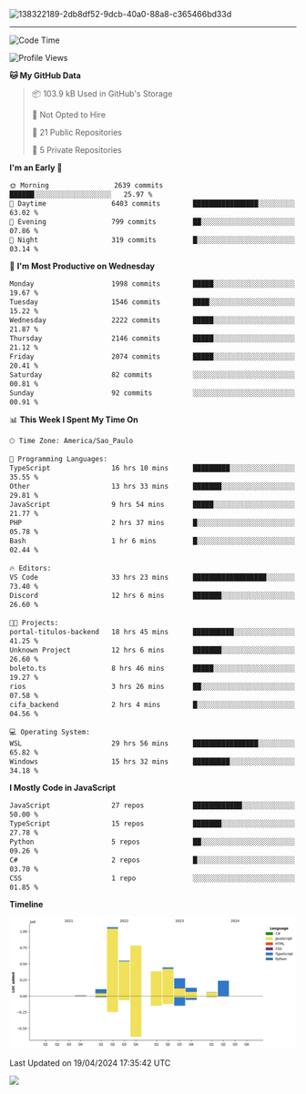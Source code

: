 
![138322189-2db8df52-9dcb-40a0-88a8-c365466bd33d](https://user-images.githubusercontent.com/89656623/214648213-d698ffe7-0c15-4728-8ac0-3e241011cc78.gif)

---

<!--START_SECTION:waka-->
![Code Time](http://img.shields.io/badge/Code%20Time-60%20hrs%2024%20mins-blue)

![Profile Views](http://img.shields.io/badge/Profile%20Views-11-blue)

**🐱 My GitHub Data** 

> 📦 103.9 kB Used in GitHub's Storage 
 > 
> 🚫 Not Opted to Hire
 > 
> 📜 21 Public Repositories 
 > 
> 🔑 5 Private Repositories 
 > 
**I'm an Early 🐤** 

```text
🌞 Morning                2639 commits        ██████░░░░░░░░░░░░░░░░░░░   25.97 % 
🌆 Daytime                6403 commits        ████████████████░░░░░░░░░   63.02 % 
🌃 Evening                799 commits         ██░░░░░░░░░░░░░░░░░░░░░░░   07.86 % 
🌙 Night                  319 commits         █░░░░░░░░░░░░░░░░░░░░░░░░   03.14 % 
```
📅 **I'm Most Productive on Wednesday** 

```text
Monday                   1998 commits        █████░░░░░░░░░░░░░░░░░░░░   19.67 % 
Tuesday                  1546 commits        ████░░░░░░░░░░░░░░░░░░░░░   15.22 % 
Wednesday                2222 commits        █████░░░░░░░░░░░░░░░░░░░░   21.87 % 
Thursday                 2146 commits        █████░░░░░░░░░░░░░░░░░░░░   21.12 % 
Friday                   2074 commits        █████░░░░░░░░░░░░░░░░░░░░   20.41 % 
Saturday                 82 commits          ░░░░░░░░░░░░░░░░░░░░░░░░░   00.81 % 
Sunday                   92 commits          ░░░░░░░░░░░░░░░░░░░░░░░░░   00.91 % 
```


📊 **This Week I Spent My Time On** 

```text
🕑︎ Time Zone: America/Sao_Paulo

💬 Programming Languages: 
TypeScript               16 hrs 10 mins      █████████░░░░░░░░░░░░░░░░   35.55 % 
Other                    13 hrs 33 mins      ███████░░░░░░░░░░░░░░░░░░   29.81 % 
JavaScript               9 hrs 54 mins       █████░░░░░░░░░░░░░░░░░░░░   21.77 % 
PHP                      2 hrs 37 mins       █░░░░░░░░░░░░░░░░░░░░░░░░   05.78 % 
Bash                     1 hr 6 mins         █░░░░░░░░░░░░░░░░░░░░░░░░   02.44 % 

🔥 Editors: 
VS Code                  33 hrs 23 mins      ██████████████████░░░░░░░   73.40 % 
Discord                  12 hrs 6 mins       ███████░░░░░░░░░░░░░░░░░░   26.60 % 

🐱‍💻 Projects: 
portal-titulos-backend   18 hrs 45 mins      ██████████░░░░░░░░░░░░░░░   41.25 % 
Unknown Project          12 hrs 6 mins       ███████░░░░░░░░░░░░░░░░░░   26.60 % 
boleto.ts                8 hrs 46 mins       █████░░░░░░░░░░░░░░░░░░░░   19.27 % 
rios                     3 hrs 26 mins       ██░░░░░░░░░░░░░░░░░░░░░░░   07.58 % 
cifa_backend             2 hrs 4 mins        █░░░░░░░░░░░░░░░░░░░░░░░░   04.56 % 

💻 Operating System: 
WSL                      29 hrs 56 mins      ████████████████░░░░░░░░░   65.82 % 
Windows                  15 hrs 32 mins      █████████░░░░░░░░░░░░░░░░   34.18 % 
```

**I Mostly Code in JavaScript** 

```text
JavaScript               27 repos            ████████████░░░░░░░░░░░░░   50.00 % 
TypeScript               15 repos            ███████░░░░░░░░░░░░░░░░░░   27.78 % 
Python                   5 repos             ██░░░░░░░░░░░░░░░░░░░░░░░   09.26 % 
C#                       2 repos             █░░░░░░░░░░░░░░░░░░░░░░░░   03.70 % 
CSS                      1 repo              ░░░░░░░░░░░░░░░░░░░░░░░░░   01.85 % 
```



**Timeline**

![Lines of Code chart](https://raw.githubusercontent.com/NatanB4/NatanB4/main/assets/bar_graph.png)


 Last Updated on 19/04/2024 17:35:42 UTC
<!--END_SECTION:waka-->
    
  <a href="mailto:natanbarbosa027@gmail.com"><img src="https://img.shields.io/badge/Gmail-D14836?style=for-the-badge&logo=gmail&logoColor=white" target="_blank"></a>

